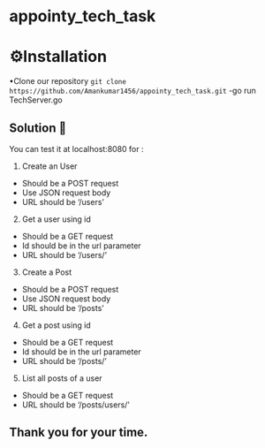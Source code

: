 # appointy_tech_task

# ⚙️Installation
•Clone our repository ```git clone https://github.com/Amankumar1456/appointy_tech_task.git```
-go run TechServer.go

## Solution 📐
You can test it at localhost:8080 for :
1. Create an User
  * Should be a POST request
  * Use JSON request body
  * URL should be ‘/users'
2. Get a user using id
  * Should be a GET request
  * Id should be in the url parameter
  * URL should be ‘/users/<id here>’
3. Create a Post
  * Should be a POST request
  * Use JSON request body
  * URL should be ‘/posts'
4. Get a post using id
  * Should be a GET request
  * Id should be in the url parameter
  * URL should be ‘/posts/<id here>’
5. List all posts of a user
  * Should be a GET request
  * URL should be ‘/posts/users/<Id here>'

  ## Thank you for your time.
